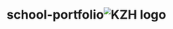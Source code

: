 # school-portfolio![KZH logo](https://github.com/user-attachments/assets/d8cf77fc-b027-4c80-9695-90ec161d35ee)
